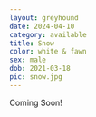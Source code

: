 ```yaml
---
layout: greyhound
date: 2024-04-10
category: available
title: Snow
color: white & fawn
sex: male
dob: 2021-03-18
pic: snow.jpg
---
```

Coming Soon!
